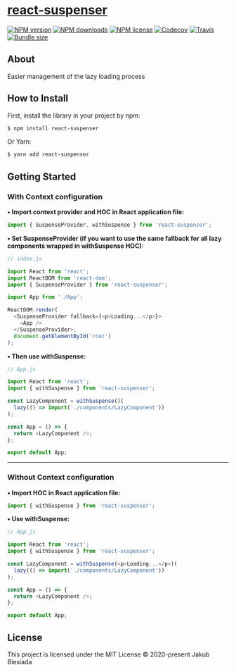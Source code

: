 # [react-suspenser](https://github.com/JB1905/react-suspenser)

[![NPM version](https://img.shields.io/npm/v/react-suspenser?style=flat-square)](https://www.npmjs.com/package/react-suspenser)
[![NPM downloads](https://img.shields.io/npm/dm/react-suspenser?style=flat-square)](https://www.npmjs.com/package/react-suspenser)
[![NPM license](https://img.shields.io/npm/l/react-suspenser?style=flat-square)](https://www.npmjs.com/package/react-suspenser)
[![Codecov](https://img.shields.io/codecov/c/github/JB1905/react-suspenser?style=flat-square)](https://codecov.io/gh/JB1905/react-suspenser)
[![Travis](https://img.shields.io/travis/JB1905/react-suspenser/master?style=flat-square)](https://travis-ci.org/JB1905/react-suspenser)
[![Bundle size](https://img.shields.io/bundlephobia/min/react-suspenser?style=flat-square)](https://bundlephobia.com/result?p=react-suspenser)

## About

Easier management of the lazy loading process

## How to Install

First, install the library in your project by npm:

```sh
$ npm install react-suspenser
```

Or Yarn:

```sh
$ yarn add react-suspenser
```

## Getting Started

### With Context configuration

**• Import context provider and HOC in React application file:**

```js
import { SuspenseProvider, withSuspense } from 'react-suspenser';
```

**• Set SuspenseProvider (if you want to use the same fallback for all lazy components wrapped in withSuspense HOC):**

```js
// index.js

import React from 'react';
import ReactDOM from 'react-dom';
import { SuspenseProvider } from 'react-suspenser';

import App from './App';

ReactDOM.render(
  <SuspenseProvider fallback={<p>Loading...</p>}>
    <App />
  </SuspenseProvider>,
  document.getElementById('root')
);
```

**• Then use withSuspense:**

```js
// App.js

import React from 'react';
import { withSuspense } from 'react-suspenser';

const LazyComponent = withSuspense()(
  lazy(() => import('./components/LazyComponent'))
);

const App = () => {
  return <LazyComponent />;
};

export default App;
```

---

### Without Context configuration

**• Import HOC in React application file:**

```js
import { withSuspense } from 'react-suspenser';
```

**• Use withSuspense:**

```js
// App.js

import React from 'react';
import { withSuspense } from 'react-suspenser';

const LazyComponent = withSuspense(<p>Loading...</p>)(
  lazy(() => import('./components/LazyComponent'))
);

const App = () => {
  return <LazyComponent />;
};

export default App;
```

## License

This project is licensed under the MIT License © 2020-present Jakub Biesiada
